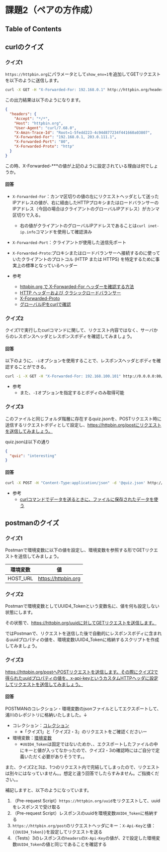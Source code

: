 # 課題2（ペアの方作成）

## Table of Contents

<!-- START doctoc -->
<!-- END doctoc -->

## curlのクイズ
### クイズ1

`https://httpbin.org`にパラメータとして`show_env=1`を追加してGETリクエストを以下のように送信します。

```bash
curl -X GET -H "X-Forwarded-For: 192.168.0.1" http://httpbin.org/headers\?show_env=1
```

この出力結果は以下のようになります。

```json
{
  "headers": {
    "Accept": "*/*", 
    "Host": "httpbin.org", 
    "User-Agent": "curl/7.68.0", 
    "X-Amzn-Trace-Id": "Root=1-5fedd223-4c94d877234f441660a03807", 
    "X-Forwarded-For": "192.168.0.1, 203.0.111.1", 
    "X-Forwarded-Port": "80", 
    "X-Forwarded-Proto": "http"
  }
}
```
この時、X-Forwarded-***の値が上記のように設定されている理由は何でしょうか。

#### 回答

* `X-Forwarded-For`：カンマ区切りの値の左にリクエストヘッダとして送ったIPアドレスの値が、右に経由したHTTPプロキシまたはロードバランサーのIPアドレス（今回の場合はクライアントのグローバルIPアドレス）がカンマ区切りで入る。
  * 右の値がクライアントのグローバルIPアドレスであることは`curl inet-ip.info`コマンドを使用して確認済み
* `X-Forwarded-Port`：クライアントが使用した送信先ポート
* `X-Forwarded-Proto`:プロキシまたはロードバランサーへ接続するのに使っていたクライアントのプロトコル (HTTP または HTTPS) を特定するために事実上の標準となっているヘッダー

* 参考
  * [httpbin.org で X-Forwarded-For ヘッダーを確認する方法
](https://blog.1q77.com/2020/08/httpbin-org-show_env/)
  * [HTTP ヘッダーおよび クラシックロードバランサー](https://docs.aws.amazon.com/ja_jp/elasticloadbalancing/latest/classic/x-forwarded-headers.html)
  * [X-Forwarded-Proto](https://developer.mozilla.org/ja/docs/Web/HTTP/Headers/X-Forwarded-Proto)
  * [グローバルIPをcurlで確認](https://qiita.com/kanpou0108/items/734b947f5a95109e7bb9)

### クイズ2

クイズ1で実行したcurlコマンドに関して、リクエスト内容ではなく、サーバからのレスポンスヘッダとレスポンスボディを確認してみましょう。

#### 回答

以下のように、`-i`オプションを使用することで、レスポンスヘッダとボディを確認することができる。

```bash
curl -i -X GET -H "X-Forwarded-For: 192.168.100.101" http://0.0.0.0:80/headers\?show_env=1
```

* 参考
  * また、`-I`オプションを指定するとボディのみ取得可能

### クイズ3

このファイルと同じフォルダ階層に存在するquiz.jsonを、POSTリクエスト時に送信するリクエストボディとして設定し、https://httpbin.org/postにリクエストを送信してみましょう。

quiz.jsonは以下の通り

```json
{
  "quiz": "interesting"
}
```

#### 回答

```bash
curl -X POST -H "Content-Type:application/json" -d '@quiz.json' http://httpbin.org/post 
```

* 参考
  * [curlコマンドでデータを送るときに、ファイルに保存されたデータを使う](https://qiita.com/aki3061/items/b4f4bc5f4ef3fa015c5f)

## postmanのクイズ

### クイズ1
Postmanで環境変数に以下の値を設定し、環境変数を参照する形でGETリクエストを送信してみましょう。

|環境変数 |値|
|----|----|
|HOST_URL	|https://httpbin.org|

### クイズ2

Postmanで環境変数としてUUID4_Tokenという変数名に、値を何も設定しない状態にします。

その状態で、https://httpbin.org/uuidに対してGETリクエストを送信します。

ではPostmanで、リクエストを送信した後で自動的にレスポンスボディに含まれるuuidプロパティの値を、環境変数UUID4_Tokenに格納するスクリプトを作成してみましょう。

### クイズ3

https://httpbin.org/postへPOSTリクエストを送信します。その際にクイズ2で得られたuuidプロパティの値を、x-api-keyというカスタムHTTPヘッダに設定してリクエストを送信してみましょう。

#### 回答

POSTMANのコレクション・環境変数のjsonファイルとしてエクスポートして、浦川のレポジトリに格納いたしました。↓
* コレクション：[コレクション](./postman_collections/praha_challnege_curl_and_postman.postman_collection.json)
  * ※「クイズ1」と「クイズ2・3」のリクエストをご確認くださいー
* 環境変数：[環境変数](./postman_collections/praha_challenge_curl_and_postman.postman_environment.json)
  * ※`UUID4_Token`は固定ではないためか、、エクスポートしたファイルの中にキーと値が入ってなかったので、クイズ2・3の確認時にはご自分で定義いただく必要がありそうです。。

また、クイズ2と3は、1つのリクエスト内で完結してしまったので、リクエストは別々にはなっていません。。想定と違う回答でしたらすみません。ご指摘ください。。

補記しますと、以下のようになっています。
1. （Pre-request Script）`https://httpbin.org/uuid`をリクエストして、uuidをレスポンスで受け取る
2. （Pre-request Script）レスポンスのuuidを環境変数`UUID4_Token`に格納する
3. `https://httpbin.org/post`のリクエストヘッダにキー：`X-Api-Key`と値：`{{UUID4_Token}}`を設定してリクエストを送る
4. （Tests）3のレスポンスの`headers`の`X-Api-Key`の値が、2で設定した環境変数`UUID4_Token`の値と同じであることを確認する